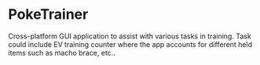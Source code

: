 # PokeTrainer
Cross-platform GUI application to assist with various tasks in training.
Task could include EV training counter where the app accounts for different held items such as macho brace, etc..
